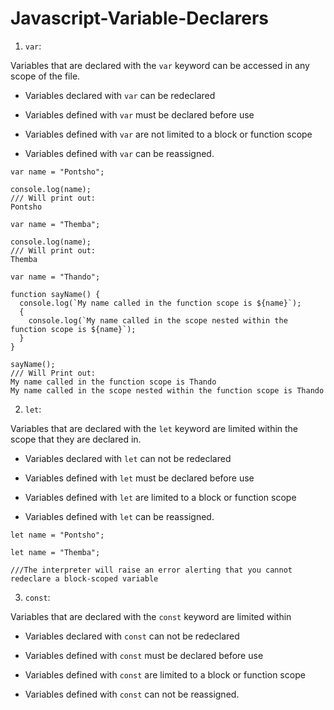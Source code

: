 # Javascript-Variable-Declarers

1. `var`:

Variables that are declared with the `var` keyword can be accessed in any scope of the file. 

* Variables declared with `var` can be redeclared

* Variables defined with `var` must be declared before use

* Variables defined with `var` are not limited to a block or function scope

* Variables defined with `var` can be reassigned.

```
var name = "Pontsho";

console.log(name);
/// Will print out:
Pontsho

var name = "Themba";

console.log(name);
/// Will print out:
Themba
```

```
var name = "Thando";

function sayName() {
  console.log(`My name called in the function scope is ${name}`);
  {
    console.log(`My name called in the scope nested within the function scope is ${name}`);
  }
}

sayName();
/// Will Print out:
My name called in the function scope is Thando
My name called in the scope nested within the function scope is Thando
```
2. `let`:

Variables that are declared with the `let` keyword are limited within the scope that they are declared in.

* Variables declared with `let` can not be redeclared

* Variables defined with `let` must be declared before use

* Variables defined with `let` are limited to a block or function scope

* Variables defined with `let` can be reassigned.

```
let name = "Pontsho";

let name = "Themba";

///The interpreter will raise an error alerting that you cannot redeclare a block-scoped variable
```
3. `const`:

Variables that are declared with the `const` keyword are limited within 

* Variables declared with `const` can not be redeclared

* Variables defined with `const` must be declared before use

* Variables defined with `const` are limited to a block or function scope

* Variables defined with `const` can not be reassigned.
